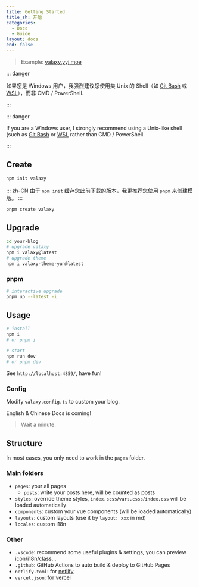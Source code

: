 ```yaml
---
title: Getting Started
title_zh: 开始
categories:
  - Docs
  - Guide
layout: docs
end: false
---
```


> Example: [valaxy.yyj.moe](https://valaxy.yyj.moe)

<div lang="zh-CN">

::: danger

如果您是 Windows 用户，我强烈建议您使用类 Unix 的 Shell（如 [Git Bash](https://git-scm.com/downloads) 或 [WSL](https://docs.microsoft.com/en-us/windows/wsl/install)），而非 CMD / PowerShell.

:::

</div>

<div lang="en">

::: danger

If you are a Windows user, I strongly recommend using a Unix-like shell (such as [Git Bash](https://git-scm.com/downloads) or [WSL](https://docs.microsoft.com/en-us/windows/wsl/install) rather than CMD / PowerShell.

:::

</div>

## Create

```bash
npm init valaxy
```

::: zh-CN
由于 `npm init` 缓存您此前下载的版本，我更推荐您使用 `pnpm` 来创建模版。
:::

```bash
pnpm create valaxy
```

## Upgrade

```bash
cd your-blog
# upgrade valaxy
npm i valaxy@latest
# upgrade theme
npm i valaxy-theme-yun@latest
```

### pnpm

```bash
# interactive upgrade
pnpm up --latest -i
```

## Usage

```bash
# install
npm i
# or pnpm i

# start
npm run dev
# or pnpm dev
```

See `http://localhost:4859/`, have fun!

### Config

Modify `valaxy.config.ts` to custom your blog.

English & Chinese Docs is coming!

> Wait a minute.

## Structure

In most cases, you only need to work in the `pages` folder.

### Main folders

- `pages`: your all pages
  - `posts`: write your posts here, will be counted as posts
- `styles`: override theme styles, `index.scss`/`vars.csss`/`index.css` will be loaded automatically
- `components`: custom your vue components (will be loaded automatically)
- `layouts`: custom layouts (use it by `layout: xxx` in md)
- `locales`: custom i18n

### Other

- `.vscode`: recommend some useful plugins & settings, you can preview icon/i18n/class...
- `.github`: GitHub Actions to auto build & deploy to GitHub Pages
- `netlify.toml`: for [netlify](https://www.netlify.com/)
- `vercel.json`: for [vercel](https://vercel.com/)



